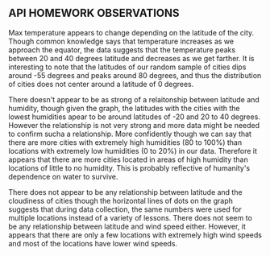 ## API HOMEWORK OBSERVATIONS ##
Max temperature appears to change depending on the latitude of the city. Though common knowledge says that temperature increases as we approach the equator, the data suggests that the temperature peaks between 20 and 40 degrees latitude and decreases as we get farther. It is interesting to note that the latitudes of our random sample of cities dips around -55 degrees and peaks around 80 degrees, and thus the distribution of cities does not center around a latitude of 0 degrees. 

There doesn't appear to be as strong of a relaitonship between latitude and humidity, though given the graph, the latitudes with the cities with the lowest humidities apear to be around latitudes of -20 and 20 to 40 degrees. However the relationship is not very strong and more data might be needed to confirm sucha a relationship. More confidently though we can say that there are more cities with extremely high humidities (80 to 100%) than locations with extremely low humidities (0 to 20%) in our data. Therefore it appears that there are more cities located in areas of high humidity than locations of little to no humidity. This is probably reflective of humanity's dependence on water to survive.

There does not appear to be any relationship between latitude and the cloudiness of cities though the horizontal lines of dots on the graph suggests that during data collection, the same numbers were used for multiple locations instead of a variety of lessons. There does not seem to be any relationship between latitude and wind speed either. However, it appears that there are only a few locations with extremely high wind speeds and most of the locations have lower wind speeds.